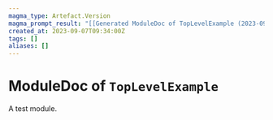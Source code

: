 ```yaml
---
magma_type: Artefact.Version
magma_prompt_result: "[[Generated ModuleDoc of TopLevelExample (2023-09-07T21:17:00)]]"
created_at: 2023-09-07T09:34:00Z
tags: []
aliases: []
---
```

# ModuleDoc of `TopLevelExample`

A test module.
